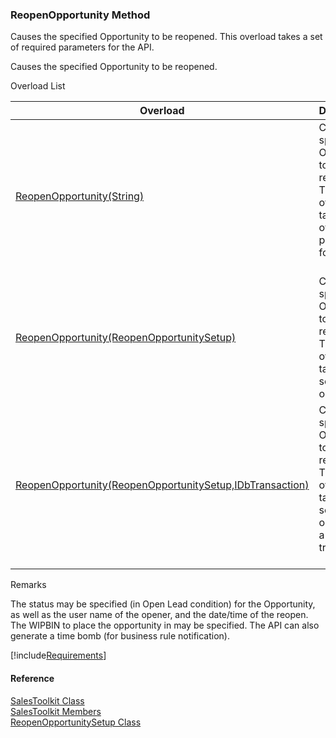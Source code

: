 ﻿### ReopenOpportunity Method

Causes the specified Opportunity to be reopened. This overload takes a set of required parameters for the API.

Causes the specified Opportunity to be reopened.

Overload List

| Overload | Description |
| --- | --- |
| [ReopenOpportunity(String)](FChoice.Toolkits.Clarify~FChoice.Toolkits.Clarify.Sales.SalesToolkit~ReopenOpportunity(String).md) | Causes the specified Opportunity to be reopened. This overload takes a set of required parameters for the API.   |
| [ReopenOpportunity(ReopenOpportunitySetup)](FChoice.Toolkits.Clarify~FChoice.Toolkits.Clarify.Sales.SalesToolkit~ReopenOpportunity(ReopenOpportunitySetup).md) | Causes the specified Opportunity to be reopened. This overload takes a setup object.   |
| [ReopenOpportunity(ReopenOpportunitySetup,IDbTransaction)](FChoice.Toolkits.Clarify~FChoice.Toolkits.Clarify.Sales.SalesToolkit~ReopenOpportunity(ReopenOpportunitySetup,IDbTransaction).md) | Causes the specified Opportunity to be reopened. This overload takes a setup object and a database transaction.   |

Remarks

The status may be specified (in Open Lead condition) for the Opportunity, as well as the user name of the opener, and the date/time of the reopen. The WIPBIN to place the opportunity in may be specified. The API can also generate a time bomb (for business rule notification).

[!include[Requirements](../partials/requirements.md)]



#### Reference

[SalesToolkit Class](FChoice.Toolkits.Clarify~FChoice.Toolkits.Clarify.Sales.SalesToolkit.md)  
[SalesToolkit Members](FChoice.Toolkits.Clarify~FChoice.Toolkits.Clarify.Sales.SalesToolkit_members.md)  
[ReopenOpportunitySetup Class](FChoice.Toolkits.Clarify~FChoice.Toolkits.Clarify.Sales.ReopenOpportunitySetup.md)